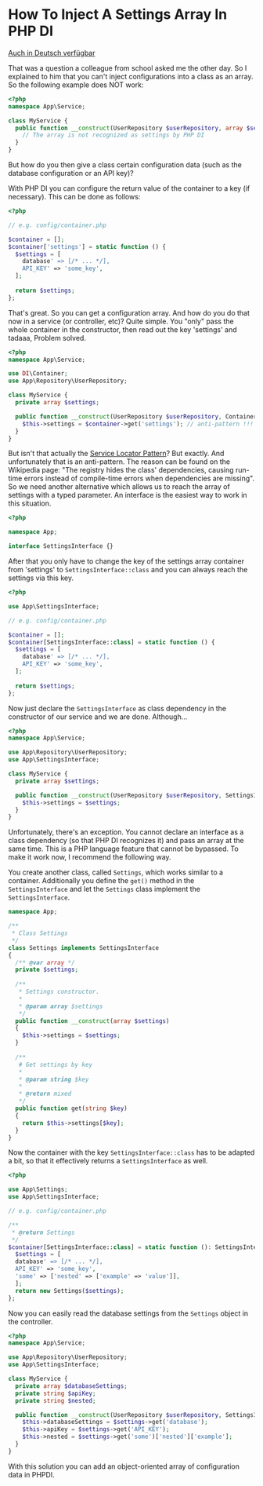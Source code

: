 # How To Inject A Settings Array In PHP DI

[Auch in Deutsch verfügbar](how-to-inject-settings-array-in-php-di_de.md)

That was a question a colleague from school asked me the other day. 
So I explained to him that you can't inject configurations into a class as an array.
So the following example does NOT work:

```php
<?php
namespace App\Service;

class MyService {
  public function __construct(UserRepository $userRepository, array $settings) {
    // The array is not recognized as settings by PHP DI
  }
}
```

But how do you then give a class certain configuration data (such as the database configuration or an API key)?

With PHP DI you can configure the return value of the container to a key (if necessary).
This can be done as follows:

```php
<?php

// e.g. config/container.php

$container = [];
$container['settings'] = static function () {
  $settings = [
    database' => [/* ... */],
    API_KEY' => 'some_key',
  ];
  
  return $settings;
};
```

That's great. So you can get a configuration array.
And how do you do that now in a service (or controller, etc)?
Quite simple. You "only" pass the whole container in the constructor, then read out the key 'settings' and tadaaa, Problem solved.

```php
<?php
namespace App\Service;

use DI\Container;
use App\Repository\UserRepository;

class MyService {
  private array $settings;

  public function __construct(UserRepository $userRepository, Container $container) {
    $this->settings = $container->get('settings'); // anti-pattern !!!
  }
}
```

But isn't that actually the [Service Locator Pattern](https://en.wikipedia.org/wiki/Service_locator_pattern)? But exactly.
And unfortunately that is an anti-pattern. The reason can be found on the Wikipedia page: "The registry hides the class' dependencies, causing run-time errors instead of compile-time errors when dependencies are missing".
So we need another alternative which allows us to reach the array of settings with a typed parameter.
An interface is the easiest way to work in this situation.

```php
<?php

namespace App;

interface SettingsInterface {}
```

After that you only have to change the key of the settings array container from 'settings' to `SettingsInterface::class` and you can always reach the settings via this key.

```php
<?php

use App\SettingsInterface;

// e.g. config/container.php

$container = [];
$container[SettingsInterface::class] = static function () {
  $settings = [
    database' => [/* ... */],
    API_KEY' => 'some_key',
  ];
  
  return $settings;
};
```

Now just declare the `SettingsInterface` as class dependency in the constructor of our service and we are done.
Although...

```php
<?php
namespace App\Service;

use App\Repository\UserRepository;
use App\SettingsInterface;

class MyService {
  private array $settings;

  public function __construct(UserRepository $userRepository, SettingsInterface $settings) {
    $this->settings = $settings;
  }
}
```

Unfortunately, there's an exception. You cannot declare an interface as a class dependency (so that PHP DI recognizes it) and pass an array at the same time.
This is a PHP language feature that cannot be bypassed.
To make it work now, I recommend the following way.

You create another class, called `Settings`, which works similar to a container.
Additionally you define the `get()` method in the `SettingsInterface` and let the `Settings` class implement the `SettingsInterface`.

```php
namespace App;

/**
 * Class Settings
 */
class Settings implements SettingsInterface
{
  /** @var array */
  private $settings;
  
  /**
   * Settings constructor.
   *
   * @param array $settings
   */
  public function __construct(array $settings)
  {
    $this->settings = $settings;
  }
  
  /**
   # Get settings by key
   *
   * @param string $key
   *
   * @return mixed
   */
  public function get(string $key)
  {
    return $this->settings[$key];
  }
}
```

Now the container with the key `SettingsInterface::class` has to be adapted a bit, so that it effectively returns a `SettingsInterface` as well.

```php
<?php

use App\Settings;
use App\SettingsInterface;

// e.g. config/container.php

/**
 * @return Settings
 */
$container[SettingsInterface::class] = static function (): SettingsInterface {
  $settings = [
  database' => [/* ... */],
  API_KEY' => 'some_key',
  'some' => ['nested' => ['example' => 'value']],
  ];
  return new Settings($settings);
};
```

Now you can easily read the database settings from the `Settings` object in the controller.

```php
<?php
namespace App\Service;

use App\Repository\UserRepository;
use App\SettingsInterface;

class MyService {
  private array $databaseSettings;
  private string $apiKey;
  private string $nested;

  public function __construct(UserRepository $userRepository, SettingsInterface $settings) {
    $this->databaseSettings = $settings->get('database');
    $this->apiKey = $settings->get('API_KEY');
    $this->nested = $settings->get('some')['nested']['example'];
  }
}
```

With this solution you can add an object-oriented array of configuration data in PHPDI.

